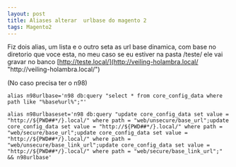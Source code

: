 ```yaml
---
layout: post
title: Aliases alterar  urlbase do magento 2
tags: Magento2
---
```

Fiz dois alias, um lista e o outro seta as url base dinamica, com base no diretorio que voce esta, no meu caso se eu estiver na pasta /teste/ ele vai gravar no banco [http://teste.local/](http://veiling-holambra.local/ "http\://veiling-holambra.local/") 

(No caso precisa ter o n98)

`alias n98urlbase='n98 db:query "select * from core_config_data where path like "%base%url%";"' `

`alias n98urlbaseset='n98 db:query "update core_config_data set value = "http://${PWD##*/}.local/" where path = "web/unsecure/base_url";update core_config_data set value = "http://${PWD##*/}.local/" where path = "web/secure/base_url";update core_config_data set value = "http://${PWD##*/}.local/" where path = "web/unsecure/base_link_url";update core_config_data set value = "http://${PWD##*/}.local/" where path = "web/secure/base_link_url";" && n98urlbase'`